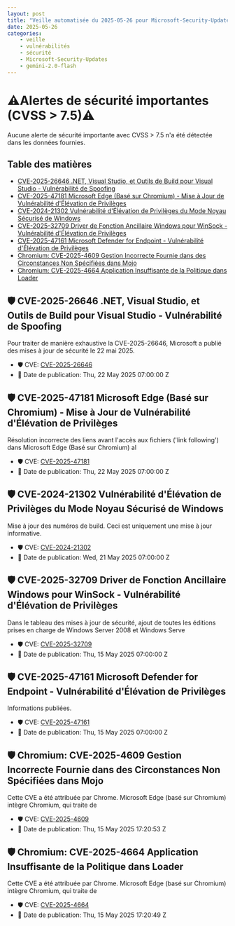 ```yaml
---
layout: post
title: "Veille automatisée du 2025-05-26 pour Microsoft-Security-Updates via Gemini gemini-2.0-flash"
date: 2025-05-26
categories:
    - veille
    - vulnérabilités
    - sécurité
    - Microsoft-Security-Updates
    - gemini-2.0-flash
---
```

# ⚠️Alertes de sécurité importantes (CVSS > 7.5)⚠️
Aucune alerte de sécurité importante avec CVSS > 7.5 n'a été détectée dans les données fournies.

## Table des matières
*   [CVE-2025-26646 .NET, Visual Studio, et Outils de Build pour Visual Studio - Vulnérabilité de Spoofing](#cve-2025-26646-net-visual-studio-et-outils-de-build-pour-visual-studio---vulnerabilite-de-spoofing)
*   [CVE-2025-47181 Microsoft Edge (Basé sur Chromium) - Mise à Jour de Vulnérabilité d'Élévation de Privilèges](#cve-2025-47181-microsoft-edge-base-sur-chromium---mise-a-jour-de-vulnerabilite-delevation-de-privileges)
*   [CVE-2024-21302 Vulnérabilité d'Élévation de Privilèges du Mode Noyau Sécurisé de Windows](#cve-2024-21302-vulnerabilite-delevation-de-privileges-du-mode-noyau-securise-de-windows)
*   [CVE-2025-32709 Driver de Fonction Ancillaire Windows pour WinSock - Vulnérabilité d'Élévation de Privilèges](#cve-2025-32709-driver-de-fonction-ancillaire-windows-pour-winsock---vulnerabilite-delevation-de-privileges)
*   [CVE-2025-47161 Microsoft Defender for Endpoint - Vulnérabilité d'Élévation de Privilèges](#cve-2025-47161-microsoft-defender-for-endpoint---vulnerabilite-delevation-de-privileges)
*   [Chromium: CVE-2025-4609 Gestion Incorrecte Fournie dans des Circonstances Non Spécifiées dans Mojo](#chromium-cve-2025-4609-gestion-incorrecte-fournie-dans-des-circonstances-non-specifiees-dans-mojo)
*   [Chromium: CVE-2025-4664 Application Insuffisante de la Politique dans Loader](#chromium-cve-2025-4664-application-insuffisante-de-la-politique-dans-loader)

## 🛡️ CVE-2025-26646 .NET, Visual Studio, et Outils de Build pour Visual Studio - Vulnérabilité de Spoofing
Pour traiter de manière exhaustive la CVE-2025-26646, Microsoft a publié des mises à jour de sécurité le 22 mai 2025.
*   🛡️ CVE: [CVE-2025-26646](https://msrc.microsoft.com/update-guide/vulnerability/CVE-2025-26646)
*   📅 Date de publication: Thu, 22 May 2025 07:00:00 Z

## 🛡️ CVE-2025-47181 Microsoft Edge (Basé sur Chromium) - Mise à Jour de Vulnérabilité d'Élévation de Privilèges
Résolution incorrecte des liens avant l'accès aux fichiers ('link following') dans Microsoft Edge (Basé sur Chromium) al
*   🛡️ CVE: [CVE-2025-47181](https://msrc.microsoft.com/update-guide/vulnerability/CVE-2025-47181)
*   📅 Date de publication: Thu, 22 May 2025 07:00:00 Z

## 🛡️ CVE-2024-21302 Vulnérabilité d'Élévation de Privilèges du Mode Noyau Sécurisé de Windows
Mise à jour des numéros de build. Ceci est uniquement une mise à jour informative.
*   🛡️ CVE: [CVE-2024-21302](https://msrc.microsoft.com/update-guide/vulnerability/CVE-2024-21302)
*   📅 Date de publication: Wed, 21 May 2025 07:00:00 Z

## 🛡️ CVE-2025-32709 Driver de Fonction Ancillaire Windows pour WinSock - Vulnérabilité d'Élévation de Privilèges
Dans le tableau des mises à jour de sécurité, ajout de toutes les éditions prises en charge de Windows Server 2008 et Windows Serve
*   🛡️ CVE: [CVE-2025-32709](https://msrc.microsoft.com/update-guide/vulnerability/CVE-2025-32709)
*   📅 Date de publication: Thu, 15 May 2025 07:00:00 Z

## 🛡️ CVE-2025-47161 Microsoft Defender for Endpoint - Vulnérabilité d'Élévation de Privilèges
Informations publiées.
*   🛡️ CVE: [CVE-2025-47161](https://msrc.microsoft.com/update-guide/vulnerability/CVE-2025-47161)
*   📅 Date de publication: Thu, 15 May 2025 07:00:00 Z

## 🛡️ Chromium: CVE-2025-4609 Gestion Incorrecte Fournie dans des Circonstances Non Spécifiées dans Mojo
Cette CVE a été attribuée par Chrome. Microsoft Edge (basé sur Chromium) intègre Chromium, qui traite de
*   🛡️ CVE: [CVE-2025-4609](https://msrc.microsoft.com/update-guide/vulnerability/CVE-2025-4609)
*   📅 Date de publication: Thu, 15 May 2025 17:20:53 Z

## 🛡️ Chromium: CVE-2025-4664 Application Insuffisante de la Politique dans Loader
Cette CVE a été attribuée par Chrome. Microsoft Edge (basé sur Chromium) intègre Chromium, qui traite de
*   🛡️ CVE: [CVE-2025-4664](https://msrc.microsoft.com/update-guide/vulnerability/CVE-2025-4664)
*   📅 Date de publication: Thu, 15 May 2025 17:20:49 Z

